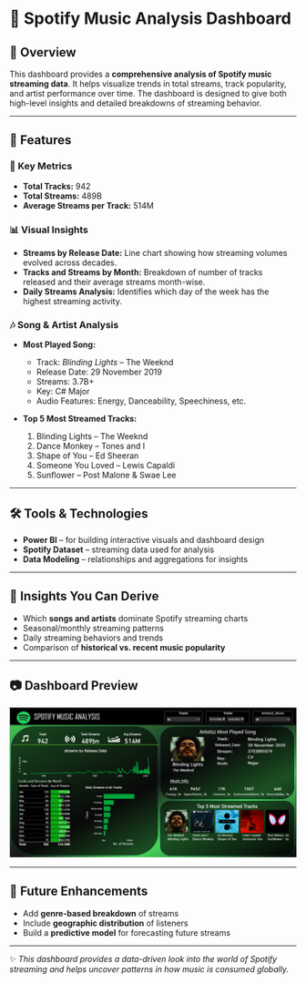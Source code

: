 # 🎵 Spotify Music Analysis Dashboard

## 📌 Overview

This dashboard provides a **comprehensive analysis of Spotify music streaming data**. It helps visualize trends in total streams, track popularity, and artist performance over time. The dashboard is designed to give both high-level insights and detailed breakdowns of streaming behavior.

---

## 🚀 Features

### 🔢 Key Metrics

* **Total Tracks:** 942
* **Total Streams:** 489B
* **Average Streams per Track:** 514M

### 📊 Visual Insights

* **Streams by Release Date:** Line chart showing how streaming volumes evolved across decades.
* **Tracks and Streams by Month:** Breakdown of number of tracks released and their average streams month-wise.
* **Daily Streams Analysis:** Identifies which day of the week has the highest streaming activity.

### 🎶 Song & Artist Analysis

* **Most Played Song:**

  * Track: *Blinding Lights* – The Weeknd
  * Release Date: 29 November 2019
  * Streams: 3.7B+
  * Key: C# Major
  * Audio Features: Energy, Danceability, Speechiness, etc.

* **Top 5 Most Streamed Tracks:**

  1. Blinding Lights – The Weeknd
  2. Dance Monkey – Tones and I
  3. Shape of You – Ed Sheeran
  4. Someone You Loved – Lewis Capaldi
  5. Sunflower – Post Malone & Swae Lee

---

## 🛠️ Tools & Technologies

* **Power BI** – for building interactive visuals and dashboard design
* **Spotify Dataset** – streaming data used for analysis
* **Data Modeling** – relationships and aggregations for insights
---

## 🎯 Insights You Can Derive

* Which **songs and artists** dominate Spotify streaming charts
* Seasonal/monthly streaming patterns
* Daily streaming behaviors and trends
* Comparison of **historical vs. recent music popularity**

---

## 📷 Dashboard Preview

![Spotify Dashboard Screenshot](Spotify_Screenshot.png)

---

## 📌 Future Enhancements

* Add **genre-based breakdown** of streams
* Include **geographic distribution** of listeners
* Build a **predictive model** for forecasting future streams

---

✨ *This dashboard provides a data-driven look into the world of Spotify streaming and helps uncover patterns in how music is consumed globally.*
